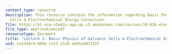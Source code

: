 ```yaml
---
content_type: resource
description: This resource contains the information regarding Basic Physics of Galvanic
  Cells & Electrochemical Energy Conversion.
file: https://ol-ocw-studio-app-qa.s3.amazonaws.com/courses/10-626-electrochemical-energy-systems-spring-2014/ca1416c480deca1321a5edd1aa971557_MIT10_626S14_Lec2.pdf
file_type: application/pdf
resourcetype: Document
title: 'Lecture 2: Basic Physics of Galvanic Cells & Electrochemical Energy Conversion'
uid: ca1416c4-80de-ca13-21a5-edd1aa971557
---
```

